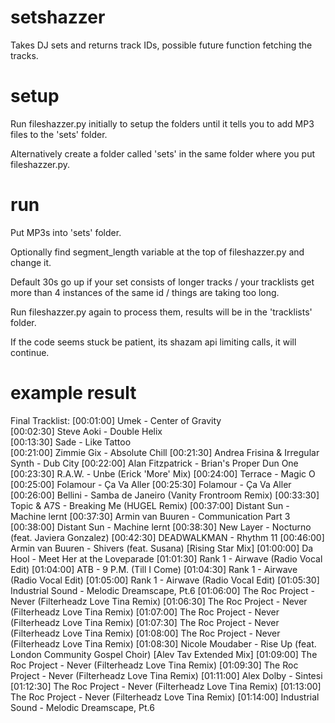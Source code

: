 # setshazzer

Takes DJ sets and returns track IDs, possible future function fetching the tracks.



# setup

Run fileshazzer.py initially to setup the folders until it tells you to add MP3 files to the 'sets' folder.

Alternatively create a folder called 'sets' in the same folder where you put fileshazzer.py.


# run

Put MP3s into 'sets' folder.

  Optionally find segment_length variable at the top of fileshazzer.py and change it.
  
  Default 30s go up if your set consists of longer tracks / your tracklists get more than 4 instances of the same id / things are taking too long.

Run fileshazzer.py again to process them, results will be in the 'tracklists' folder.

  If the code seems stuck be patient, its shazam api limiting calls, it will continue.


# example result

Final Tracklist:
[00:01:00] Umek - Center of Gravity<br>
[00:02:30] Steve Aoki - Double Helix<br>
[00:13:30] Sade - Like Tattoo<br>
[00:21:00] Zimmie Gix - Absolute Chill
[00:21:30] Andrea Frisina & Irregular Synth - Dub City
[00:22:00] Alan Fitzpatrick - Brian's Proper Dun One
[00:23:30] R.A.W. - Unbe (Erick 'More' Mix)
[00:24:00] Terrace - Magic O
[00:25:00] Folamour - Ça Va Aller
[00:25:30] Folamour - Ça Va Aller
[00:26:00] Bellini - Samba de Janeiro (Vanity Frontroom Remix)
[00:33:30] Topic & A7S - Breaking Me (HUGEL Remix)
[00:37:00] Distant Sun - Machine lernt
[00:37:30] Armin van Buuren - Communication Part 3
[00:38:00] Distant Sun - Machine lernt
[00:38:30] New Layer - Nocturno (feat. Javiera Gonzalez)
[00:42:30] DEADWALKMAN - Rhythm 11
[00:46:00] Armin van Buuren - Shivers (feat. Susana) [Rising Star Mix]
[01:00:00] Da Hool - Meet Her at the Loveparade
[01:01:30] Rank 1 - Airwave (Radio Vocal Edit)
[01:04:00] ATB - 9 P.M. (Till I Come)
[01:04:30] Rank 1 - Airwave (Radio Vocal Edit)
[01:05:00] Rank 1 - Airwave (Radio Vocal Edit)
[01:05:30] Industrial Sound - Melodic Dreamscape, Pt.6
[01:06:00] The Roc Project - Never (Filterheadz Love Tina Remix)
[01:06:30] The Roc Project - Never (Filterheadz Love Tina Remix)
[01:07:00] The Roc Project - Never (Filterheadz Love Tina Remix)
[01:07:30] The Roc Project - Never (Filterheadz Love Tina Remix)
[01:08:00] The Roc Project - Never (Filterheadz Love Tina Remix)
[01:08:30] Nicole Moudaber - Rise Up (feat. London Community Gospel Choir) [Alev Tav Extended Mix]
[01:09:00] The Roc Project - Never (Filterheadz Love Tina Remix)
[01:09:30] The Roc Project - Never (Filterheadz Love Tina Remix)
[01:11:00] Alex Dolby - Sintesi
[01:12:30] The Roc Project - Never (Filterheadz Love Tina Remix)
[01:13:00] The Roc Project - Never (Filterheadz Love Tina Remix)
[01:14:00] Industrial Sound - Melodic Dreamscape, Pt.6


